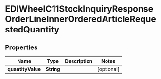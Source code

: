 

# EDIWheelC11StockInquiryResponseOrderLineInnerOrderedArticleRequestedQuantity


## Properties

| Name | Type | Description | Notes |
|------------ | ------------- | ------------- | -------------|
|**quantityValue** | **String** |  |  [optional] |



